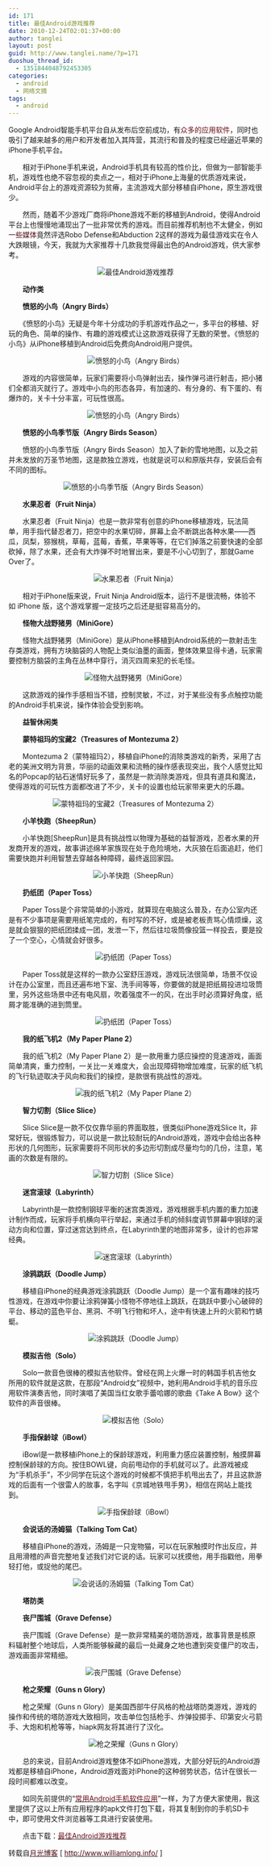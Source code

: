 ```yaml
---
id: 171
title: 最佳Android游戏推荐
date: 2010-12-24T02:01:37+00:00
author: tanglei
layout: post
guid: http://www.tanglei.name/?p=171
duoshuo_thread_id:
  - 1351844048792453305
categories:
  - android
  - 网络文摘
tags:
  - android
---
```

Google Android智能手机平台自从发布后空前成功，有<span style="color: #670e1a;">众多的应用软件</span>，同时也吸引了越来越多的用户和开发者加入其阵营，其流行和普及的程度已经逼近苹果的iPhone手机平台。

　　相对于iPhone手机来说，Android手机具有较高的性价比，但做为一部智能手机，游戏性也绝不容忽视的卖点之一，相对于iPhone上海量的优质游戏来说，Android平台上的游戏资源较为贫瘠，主流游戏大部分移植自iPhone，原生游戏很少。

　　然而，随着不少游戏厂商将iPhone游戏不断的移植到Android，使得Android平台上也慢慢地涌现出了一批非常优秀的游戏。而目前推荐机制也不太健全，例如<span style="color: #4e0a13;">一些媒体</span>竟然评选Robo Defense和Abduction 2这样的游戏为最佳游戏实在令人大跌眼镜，今天，我就为大家推荐十几款我觉得最出色的Android游戏，供大家参考。

<p style="text-align: center;">
  <img src="http://www.williamlong.info/upload/2445_1.jpg" alt="最佳Android游戏推荐" />
</p>

　　**动作类**

　　**愤怒的小鸟（Angry Birds）**

　　《愤怒的小鸟》无疑是今年十分成功的手机游戏作品之一，多平台的移植、好玩的角色、简单的操作、有趣的游戏模式让这款游戏获得了无数的荣誉。《愤怒的小鸟》从iPhone移植到Android后免费向Android用户提供。

<p style="text-align: center;">
  <img src="http://www.williamlong.info/upload/2445_2.jpg" alt="愤怒的小鸟（Angry Birds）" />
</p>

　　游戏的内容很简单，玩家们需要将小鸟弹射出去，操作弹弓进行射击，把小猪们全都消灭就行了。游戏中小鸟的形态各异，有加速的、有分身的、有下蛋的、有爆炸的，关卡十分丰富，可玩性很高。

<p style="text-align: center;">
  <img src="http://www.williamlong.info/upload/2445_3.jpg" alt="愤怒的小鸟（Angry Birds）" />
</p>

　　**愤怒的小鸟季节版（Angry Birds Season）**

　　愤怒的小鸟季节版（Angry Birds Season）加入了新的雪地地图，以及之前并未发放的万圣节地图，这是款独立游戏，也就是说可以和原版共存，安装后会有不同的图标。

<p style="text-align: center;">
  <img src="http://www.williamlong.info/upload/2445_4.jpg" alt="愤怒的小鸟季节版（Angry Birds Season）" />
</p>

　　**水果忍者（Fruit Ninja）**

　　水果忍者（Fruit Ninja）也是一款非常有创意的iPhone移植游戏，玩法简单，用手指代替忍者刀，把空中的水果切碎，屏幕上会不断跳出各种水果——西瓜，凤梨，猕猴桃，草莓，蓝莓，香蕉，苹果等等，在它们掉落之前要快速的全部砍掉，除了水果，还会有大炸弹不时地冒出来，要是不小心切到了，那就Game Over了。

<p style="text-align: center;">
  <img src="http://www.williamlong.info/upload/2445_5.jpg" alt="水果忍者（Fruit Ninja）" />
</p>

　　相对于iPhone版来说，Fruit Ninja Android版本，运行不是很流畅，体验不如 iPhone 版，这个游戏掌握一定技巧之后还是挺容易高分的。

　　**怪物大战野猪男（MiniGore）**

　　怪物大战野猪男（MiniGore）是从iPhone移植到Android系统的一款射击生存类游戏，拥有方块脑袋的人物配上类似油墨的画面，整体效果显得卡通，玩家需要控制方脑袋的主角在丛林中穿行，消灭四周来犯的长毛怪。

<p style="text-align: center;">
  <img src="http://www.williamlong.info/upload/2445_6.jpg" alt="怪物大战野猪男（MiniGore）" />
</p>

　　这款游戏的操作手感相当不错，控制灵敏，不过，对于某些没有多点触控功能的Android手机来说，操作体验会受到影响。

　　**益智休闲类**

　　**蒙特祖玛的宝藏2（Treasures of Montezuma 2）**

　　Montezuma 2（蒙特祖玛2），移植自iPhone的消除类游戏的新秀，采用了古老的美洲文明为背景，华丽的动画效果和流畅的操作感表现突出，我个人感觉比知名的Popcap的钻石迷情好玩多了，虽然是一款消除类游戏，但具有道具和魔法，使得游戏的可玩性方面都改进了不少，关卡的设置也给玩家带来更大的乐趣。

<p style="text-align: center;">
  <img src="http://www.williamlong.info/upload/2445_7.jpg" alt="蒙特祖玛的宝藏2（Treasures of Montezuma 2）" />
</p>

　　**小羊快跑（SheepRun）**

　　小羊快跑[SheepRun]是具有挑战性以物理为基础的益智游戏，忍者水果的开发商开发的游戏，故事讲述绵羊家族现在处于危险境地，大灰狼在后面追赶，他们需要快跑并利用智慧去穿越各种障碍，最终返回家园。

<p style="text-align: center;">
  <img src="http://www.williamlong.info/upload/2445_8.jpg" alt="小羊快跑（SheepRun）" />
</p>

　　**扔纸团（Paper Toss）**

　　Paper Toss是个非常简单的小游戏，就算现在电脑这么普及，在办公室内还是有不少事项是需要用纸笔完成的，有时写的不好，或是被老板责骂心情烦燥，这是就会狠狠的把纸团揉成一团，发泄一下，然后往垃圾筒像投篮一样投去，要是投了一个空心，心情就会好很多。

<p style="text-align: center;">
  <img src="http://www.williamlong.info/upload/2445_9.jpg" alt="扔纸团（Paper Toss）" />
</p>

　　Paper Toss就是这样的一款办公室舒压游戏，游戏玩法很简单，场景不仅设计在办公室里，而且还遍布地下室、洗手间等等，你要做的就是把纸屑投进垃圾筒里，另外这些场景中还有电风扇，吹着强度不一的风，在出手时必须算好角度，纸屑才能准确的进到筒里。

<p style="text-align: center;">
  <img src="http://www.williamlong.info/upload/2445_10.jpg" alt="扔纸团（Paper Toss）" />
</p>

　　**我的纸飞机2（My Paper Plane 2）**

　　我的纸飞机2（My Paper Plane 2）是一款用重力感应操控的竞速游戏，画面简单清爽，重力控制，一关比一关难度大，会出现障碍物增加难度，玩家的纸飞机的飞行轨迹取决于风向和我们的操控，是款很有挑战性的游戏。

<p style="text-align: center;">
  <img src="http://www.williamlong.info/upload/2445_11.jpg" alt="我的纸飞机2（My Paper Plane 2）" />
</p>

　　**智力切割（Slice Slice）**

　　Slice Slice是一款不仅仅靠华丽的界面取胜，很类似iPhone游戏Slice It，非常好玩，很锻炼智力，可以说是一款比较耐玩的Android游戏，游戏中会给出各种形状的几何图形，玩家需要将不同形状的多边形切割成尽量均匀的几份，注意，笔画的次数是有限的。

<p style="text-align: center;">
  <img src="http://www.williamlong.info/upload/2445_12.jpg" alt="智力切割（Slice Slice）" />
</p>

　　**迷宫滚球（Labyrinth）**

　　Labyrinth是一款控制钢球平衡的迷宫类游戏，游戏根据手机内置的重力加速计制作而成，玩家将手机横向平行举起，来通过手机的倾斜度调节屏幕中钢球的滚动方向和位置，穿过迷宫达到终点，在Labyrinth里的地图非常多，设计的也非常经典。

<p style="text-align: center;">
  <img src="http://www.williamlong.info/upload/2445_13.jpg" alt="迷宫滚球（Labyrinth）" />
</p>

　　**涂鸦跳跃（Doodle Jump）**

　　移植自iPhone的经典游戏涂鸦跳跃（Doodle Jump）是一个富有趣味的技巧性游戏，在游戏中你要让涂鸦弹簧小怪物不停地往上跳跃，在跳跃中要小心破碎的平台、移动的蓝色平台、黑洞、不明飞行物和坏人，途中有快速上升的火箭和竹蜻蜓。

<p style="text-align: center;">
  <img src="http://www.williamlong.info/upload/2445_14.jpg" alt="涂鸦跳跃（Doodle Jump）" />
</p>

　　**模拟吉他（Solo）**

　　Solo一款音色很棒的模拟吉他软件。曾经在网上火爆一时的韩国手机吉他女所用的软件就是这款，在那段“Android女”视频中，她利用Android手机的音乐应用软件演奏吉他，同时演唱了美国当红女歌手蕾哈娜的歌曲《Take A Bow》这个软件的声音很棒。

<p style="text-align: center;">
  <img src="http://www.williamlong.info/upload/2445_15.jpg" alt="模拟吉他（Solo）" />
</p>

<p style="text-align: center;">
</p>

　　**手指保龄球（iBowl）**

　　iBowl是一款移植iPhone上的保龄球游戏，利用重力感应装置控制，触摸屏幕控制保龄球的方向。按住BOWL键，向前甩动你的手机就可以了。此游戏被成为“手机杀手”，不少同学在玩这个游戏的时候都不慎把手机甩出去了，并且这款游戏的后面有一个很雷人的故事，名字叫《京城地铁甩手男》，相信在网站上能找到。

<p style="text-align: center;">
  <img src="http://www.williamlong.info/upload/2445_16.jpg" alt="手指保龄球（iBowl）" />
</p>

<p style="text-align: center;">
</p>

　　**会说话的汤姆猫（Talking Tom Cat）**

　　移植自iPhone的游戏，汤姆是一只宠物猫，可以在玩家触摸时作出反应，并且用滑稽的声音完整地复述我们对它说的话。玩家可以抚摸他，用手指戳他，用拳轻打他，或捉他的尾巴。

<p style="text-align: center;">
  <img src="http://www.williamlong.info/upload/2445_17.jpg" alt="会说话的汤姆猫（Talking Tom Cat）" />
</p>

　　**塔防类**

　　**丧尸围城（Grave Defense）**

　　丧尸围城（Grave Defense）是一款非常精美的塔防游戏，故事背景是核原料辐射整个地球后，人类所能够躲藏的最后一处藏身之地也遭到突变僵尸的攻击，游戏画面非常精细。

<p style="text-align: center;">
  <img src="http://www.williamlong.info/upload/2445_18.jpg" alt="丧尸围城（Grave Defense）" />
</p>

　　**枪之荣耀（Guns n Glory）**

　　枪之荣耀（Guns n Glory）是美国西部牛仔风格的枪战塔防类游戏，游戏的操作和传统的塔防游戏大致相同，攻击单位包括枪手、炸弹投掷手、印第安火弓箭手、大炮和机枪等等，hiapk网友将其进行了汉化。

<p style="text-align: center;">
  <img src="http://www.williamlong.info/upload/2445_19.jpg" alt="枪之荣耀（Guns n Glory）" />
</p>

　　总的来说，目前Android游戏整体不如iPhone游戏，大部分好玩的Android游戏都是移植自iPhone，Android游戏面对iPhone的这种弱势状态，估计在很长一段时间都难以改变。

　　如同先前提供的“<a href="http://www.williamlong.info/archives/2362.html" target="_blank"><span style="color: #670e1a;">常用Android手机软件应用</span></a>”一样，为了方便大家使用，我这里提供了这以上所有应用程序的apk文件打包下载，将其复制到你的手机SD卡中，即可使用文件浏览器等工具进行安装使用。

　　点击下载：<a rel="nofollow" href="http://u.115.com/file/f398d54d71" target="_blank"><span style="color: #670e1a;">最佳Android游戏推荐</span></a>

<div class="post-nav">
</div>

<div class="post-body">
  转载自<a href="http://www.williamlong.info/"><span style="color: #4e0a13;">月光博客</span></a> [ <a href="http://www.williamlong.info/"><span style="color: #4e0a13;">http://www.williamlong.info/</span></a> ]
</div>
